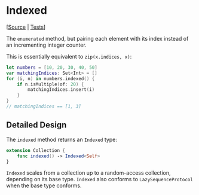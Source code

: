 # Indexed

[[Source](https://github.com/apple/swift-algorithms/blob/main/Sources/Algorithms/Indexed.swift) | 
 [Tests](https://github.com/apple/swift-algorithms/blob/main/Tests/SwiftAlgorithmsTests/IndexedTests.swift)]

The `enumerated` method, but pairing each element with its index instead of an
incrementing integer counter.

This is essentially equivalent to `zip(x.indices, x)`:

```swift
let numbers = [10, 20, 30, 40, 50]
var matchingIndices: Set<Int> = []
for (i, n) in numbers.indexed() {
    if n.isMultiple(of: 20) { 
        matchingIndices.insert(i) 
    }
}
// matchingIndices == [1, 3]
```

## Detailed Design

The `indexed` method returns an `Indexed` type:

```swift
extension Collection {
    func indexed() -> Indexed<Self>
}
```

`Indexed` scales from a collection up to a random-access collection, depending on 
its base type. `Indexed` also conforms to `LazySequenceProtocol` when the base type
conforms.

